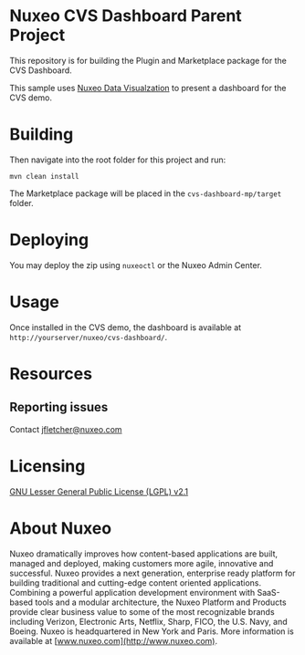 # Nuxeo CVS Dashboard Parent Project

This repository is for building the Plugin and Marketplace package for the CVS Dashboard.

This sample uses [Nuxeo Data Visualzation](https://doc.nuxeo.com/x/WZCRAQ) to present a dashboard for the CVS demo.

# Building

Then navigate into the root folder for this project and run:

    mvn clean install

The Marketplace package will be placed in the `cvs-dashboard-mp/target` folder.

# Deploying

You may deploy the zip using `nuxeoctl` or the Nuxeo Admin Center.

# Usage

Once installed in the CVS demo, the dashboard is available at `http://yourserver/nuxeo/cvs-dashboard/`.

# Resources

## Reporting issues

Contact [jfletcher@nuxeo.com](mailto:jfletcher@nuxeo.com)

# Licensing

[GNU Lesser General Public License (LGPL) v2.1](http://www.gnu.org/licenses/lgpl-2.1.html)

# About Nuxeo

Nuxeo dramatically improves how content-based applications are built, managed and deployed, making customers more agile, innovative and successful. Nuxeo provides a next generation, enterprise ready platform for building traditional and cutting-edge content oriented applications. Combining a powerful application development environment with SaaS-based tools and a modular architecture, the Nuxeo Platform and Products provide clear business value to some of the most recognizable brands including Verizon, Electronic Arts, Netflix, Sharp, FICO, the U.S. Navy, and Boeing. Nuxeo is headquartered in New York and Paris. More information is available at [www.nuxeo.com](http://www.nuxeo.com).
